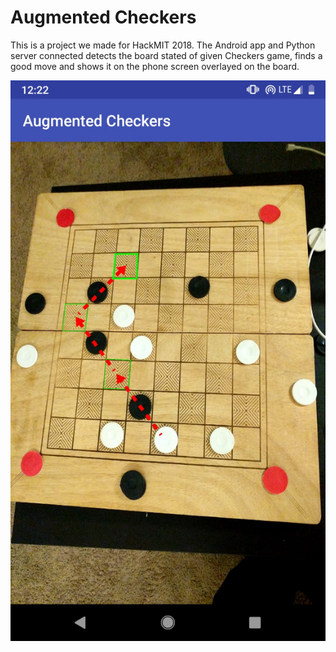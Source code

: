 # Augmented Checkers

This is a project we made for HackMIT 2018. The Android app and Python server connected detects the board stated of given Checkers game, finds a good move and shows it on the phone screen overlayed on the board.


![App Screenshot](/aug.jpeg?raw=true)
